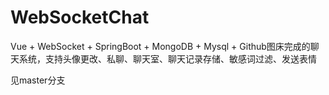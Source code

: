 # WebSocketChat
Vue + WebSocket + SpringBoot + MongoDB + Mysql + Github图床完成的聊天系统，支持头像更改、私聊、聊天室、聊天记录存储、敏感词过滤、发送表情


见master分支
